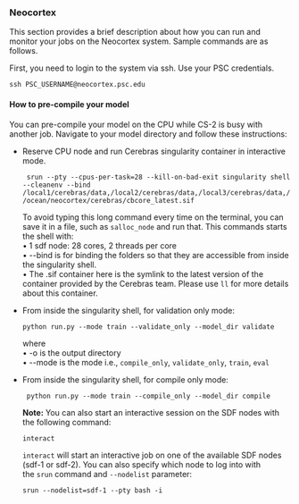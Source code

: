 
     
### Neocortex
This section provides a brief description about how you can run and monitor your jobs on the Neocortex system. Sample commands are as follows.

First, you need to login to the system via ssh. Use your PSC credentials.
```
ssh PSC_USERNAME@neocortex.psc.edu
```

#### How to pre-compile your model
You can pre-compile your model on the CPU while CS-2 is busy with another job. Navigate to your model directory and follow these instructions:
* Reserve CPU node and run Cerebras singularity container in interactive mode.
     ```
      srun --pty --cpus-per-task=28 --kill-on-bad-exit singularity shell --cleanenv --bind /local1/cerebras/data,/local2/cerebras/data,/local3/cerebras/data,/local4/cerebras/data,$PROJECT 
     /ocean/neocortex/cerebras/cbcore_latest.sif
    ```
    To avoid typing this long command every time on the terminal, you can save it in a file, such as `salloc_node` and run that. This commands starts the shell with:<br />
    &bullet; 1 sdf node: 28 cores, 2 threads per core<br />
    &bullet;  --bind is for binding the folders so that they are accessible from inside the singularity shell.<br />
    &bullet; The .sif container here is the symlink to the latest version of the container provided by the Cerebras team. Please use `ll` for more details about this container.

* From inside the singularity shell, for validation only mode:
    ```
    python run.py --mode train --validate_only --model_dir validate
    ```
    where <br />
      &bullet; -o is the output directory<br />
      &bullet; --mode is the mode i.e., `compile_only`, `validate_only`, `train`, `eval`

* From inside the singularity shell, for compile only mode:
    ```
     python run.py --mode train --compile_only --model_dir compile
    ```

    **Note:** You can also start an interactive session on the SDF nodes with the following command:
    ```
    interact
    ```

    `interact` will start an interactive job on one of the available SDF nodes (sdf-1 or sdf-2). You can also specify which node to log into with the `srun` command and `--nodelist` parameter:
    ```
    srun --nodelist=sdf-1 --pty bash -i
    ```
